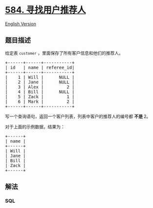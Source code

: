 # [584. 寻找用户推荐人](https://leetcode-cn.com/problems/find-customer-referee)

[English Version](https://github.com/yanglr/leetcode-ac/blob/master/assets/0500-0599/0584.Find%20Customer%20Referee/README_EN.md)

## 题目描述

<!-- 这里写题目描述 -->

<p>给定表 <code>customer</code> ，里面保存了所有客户信息和他们的推荐人。</p>

<pre>
+------+------+-----------+
| id   | name | referee_id|
+------+------+-----------+
|    1 | Will |      NULL |
|    2 | Jane |      NULL |
|    3 | Alex |         2 |
|    4 | Bill |      NULL |
|    5 | Zack |         1 |
|    6 | Mark |         2 |
+------+------+-----------+
</pre>

<p>写一个查询语句，返回一个客户列表，列表中客户的推荐人的编号都 <strong>不是 </strong>2。</p>

<p>对于上面的示例数据，结果为：</p>

<pre>
+------+
| name |
+------+
| Will |
| Jane |
| Bill |
| Zack |
+------+
</pre>


## 解法

<!-- 这里可写通用的实现逻辑 -->

<!-- tabs:start -->

### **SQL**

```sql

```

<!-- tabs:end -->